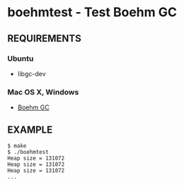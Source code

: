 # boehmtest - Test Boehm GC

## REQUIREMENTS

### Ubuntu

 - libgc-dev

### Mac OS X, Windows

 - [Boehm GC](http://www.hpl.hp.com/personal/Hans_Boehm/gc/)

## EXAMPLE

	$ make
	$ ./boehmtest
	Heap size = 131072
	Heap size = 131072
	Heap size = 131072
	...
